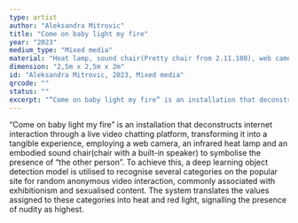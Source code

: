 ```yaml
---
type: artist
author: "Aleksandra Mitrovic"
title: "Come on baby light my fire"
year: "2023"
medium_type: "Mixed media"
material: "Heat lamp, sound chair(Pretty chair from 2.11.100), web camera"
dimension: "2,5m x 2,5m x 2m"
id: "Aleksandra Mitrovic, 2023, Mixed media"
qrcode: ""
status: ""
excerpt: "“Come on baby light my fire” is an installation that deconstructs internet interaction through a live video chatting platform, transforming it into a tangible experience, employing a web camera, an infrared heat lamp and an embodied sound chair(chair with a built-in speaker) to symbolise the presence of “the other person”. To achieve this, a deep learning object detection model is utilised to recognise several categories on the popular site for random anonymous video interaction, commonly associated with exhibitionism and sexualised content. The system translates the values assigned to these categories into heat and red light, signalling the presence of nudity as highest."
---
```

“Come on baby light my fire” is an installation that deconstructs internet interaction through a live video chatting platform, transforming it into a tangible experience, employing a web camera, an infrared heat lamp and an embodied sound chair(chair with a built-in speaker) to symbolise the presence of “the other person”. To achieve this, a deep learning object detection model is utilised to recognise several categories on the popular site for random anonymous video interaction, commonly associated with exhibitionism and sexualised content. The system translates the values assigned to these categories into heat and red light, signalling the presence of nudity as highest.

